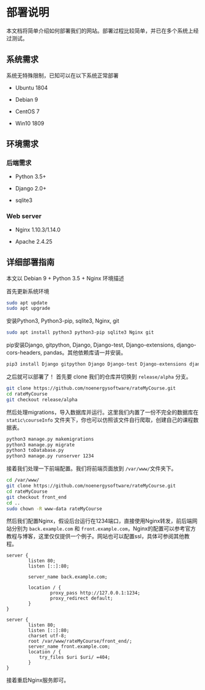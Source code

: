# 部署说明

本文档将简单介绍如何部署我们的网站。部署过程比较简单，并已在多个系统上经过测试。

## 系统需求

系统无特殊限制，已知可以在以下系统正常部署

* Ubuntu 1804

* Debian 9

* CentOS 7

* Win10 1809

## 环境需求

### 后端需求

* Python 3.5+

* Django 2.0+

* sqlite3

### Web server

* Nginx 1.10.3/1.14.0

* Apache 2.4.25

## 详细部署指南

本文以 Debian 9 + Python 3.5 + Nginx 环境描述

首先更新系统环境

```bash
sudo apt update
sudo apt upgrade
```

安装Python3, Python3-pip, sqlite3, Nginx, git
```bash
sudo apt install python3 python3-pip sqlite3 Nginx git
```

pip安装Django, gitpython, Django, Django-test, Django-extensions, django-cors-headers, pandas。其他依赖库请一并安装。
```bash
pip3 install Django gitpython Django Django-test Django-extensions django-cors-headers pandas
```

之后就可以部署了！ 首先要 clone 我们的仓库并切换到 ```release/alpha``` 分支。
```bash
git clone https://github.com/noenergysoftware/rateMyCourse.git
cd rateMyCourse
git checkout release/alpha
```

然后处理migrations，导入数据库并运行。这里我们内置了一份不完全的数据库在 ```static\courseInfo``` 文件夹下，你也可以仿照该文件自行爬取，创建自己的课程数据表。

```bash
python3 manage.py makemigrations
python3 manage.py migrate
python3 toDatabase.py
python3 manage.py runserver 1234
```

接着我们处理一下前端配置。我们将前端页面放到 ```/var/www/```文件夹下。

```bash
cd /var/www/
git clone https://github.com/noenergysoftware/rateMyCourse.git
cd rateMyCourse
git checkout front_end
cd ..
sudo chown -R www-data rateMyCourse
```

然后我们配置Nginx，假设后台运行在1234端口，直接使用Nginx转发，前后端网站分别为 ```back.example.com``` 和 ```front.example.com```，Nginx的配置可以参考官方教程与博客，这里仅仅提供一个例子。网站也可以配置ssl，具体可参阅其他教程。

```Nginx
server {
        listen 80;
        listen [::]:80;

        server_name back.example.com;

        location / {
                proxy_pass http://127.0.0.1:1234;
                proxy_redirect default;
        }
}
```

```Nginx
server {
        listen 80;
        listen [::]:80;
        charset utf-8;
        root /var/www/rateMyCourse/front_end/;
        server_name front.example.com;
        location / {
            try_files $uri $uri/ =404;
        }
}
```

接着重启Nginx服务即可。